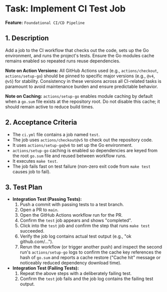 # Task: Implement CI Test Job

**Feature:** `Foundational CI/CD Pipeline`

## 1. Description

Add a job to the CI workflow that checks out the code, sets up the Go environment, and runs the project's tests. Ensure the Go modules cache remains enabled so repeated runs reuse dependencies.

**Note on Action Versions:** All GitHub Actions used (e.g., `actions/checkout`, `actions/setup-go`) should be pinned to specific major versions (e.g., `@v4`, `@v5`) for stability. Consistency in these versions across all CI-related tasks is paramount to avoid maintenance burden and ensure predictable behavior.

**Note on Caching:** `actions/setup-go` enables module caching by default when a `go.sum` file exists at the repository root. Do not disable this cache; it should remain active to reduce build times.

## 2. Acceptance Criteria

- The `ci.yml` file contains a job named `test`.
- The job uses `actions/checkout@v5` to check out the repository code.
- It uses `actions/setup-go@v6` to set up the Go environment.
- `actions/setup-go` caching is enabled so dependencies are keyed from the root `go.sum` file and reused between workflow runs.
- It executes `make test`.
- The job fails fast on test failure (non-zero exit code from `make test` causes job to fail).

## 3. Test Plan

- **Integration Test (Passing Tests):**
  1. Push a commit with passing tests to a test branch.
  2. Open a PR to `main`.
  3. Open the GitHub Actions workflow run for the PR.
  4. Confirm the `test` job appears and shows "completed".
  5. Click into the `test` job and confirm the step that runs `make test` succeeded.
  6. Verify the job log contains actual test output (e.g., "ok github.com/...").
  7. Rerun the workflow (or trigger another push) and inspect the second run's `actions/setup-go` logs to confirm the cache key references the hash of `go.sum` and reports a cache restore ("Cache hit" message or noticeably reduced dependency download time).
- **Integration Test (Failing Tests):**
  1. Repeat the above steps with a deliberately failing test.
  2. Confirm the `test` job fails and the job log contains the failing test output.
